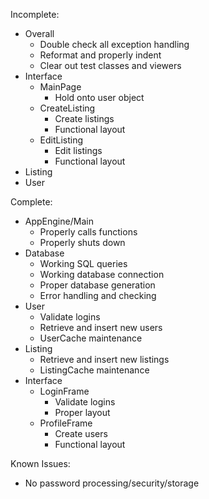 Incomplete:
- Overall
  - Double check all exception handling
  - Reformat and properly indent
  - Clear out test classes and viewers
- Interface
  - MainPage
    - Hold onto user object
  - CreateListing
    - Create listings
    - Functional layout
  - EditListing
    - Edit listings
    - Functional layout
- Listing
- User

Complete:
- AppEngine/Main
  - Properly calls functions
  - Properly shuts down
- Database
  - Working SQL queries
  - Working database connection
  - Proper database generation
  - Error handling and checking
- User
  - Validate logins
  - Retrieve and insert new users
  - UserCache maintenance
- Listing
  - Retrieve and insert new listings
  - ListingCache maintenance
- Interface
  - LoginFrame
    - Validate logins
    - Proper layout
  - ProfileFrame
    - Create users
    - Functional layout
    
Known Issues:
- No password processing/security/storage